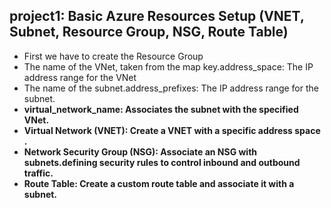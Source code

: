  ## project1: Basic Azure Resources Setup (VNET, Subnet, Resource Group, NSG, Route Table)

   * First we have to create the Resource Group
   * The name of the VNet, taken from the map key.address_space: The IP address range for the VNet  
   * The name of the subnet.address_prefixes: The IP address range for the subnet.
   * <b>virtual_network_name: Associates the subnet with the specified VNet.
   * <b>Virtual Network (VNET): Create a VNET with a specific address space .
   * <b>Network Security Group (NSG): Associate an NSG with subnets.defining security rules to control inbound and outbound traffic.
   *  <b>Route Table: Create a custom route table and associate it with a subnet.